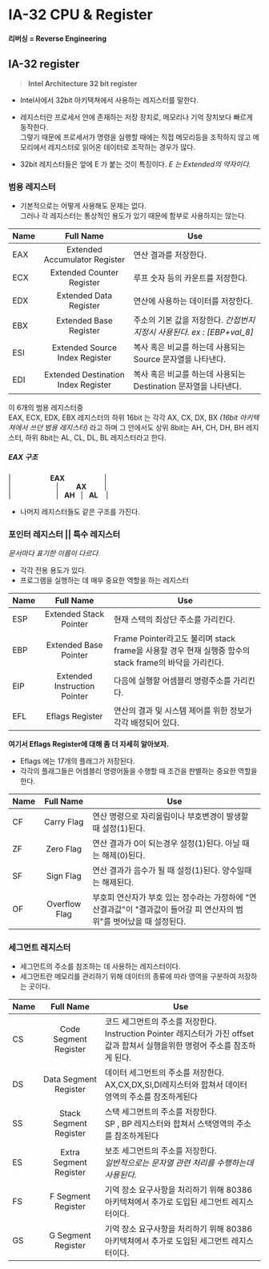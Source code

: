 # IA-32 CPU & Register
#### 리버싱 = Reverse Engineering

## IA-32 register
> **Intel Architecture 32 bit register**  

- Intel사에서 32bit 아키텍쳐에서 사용하는 레지스터를 말한다.  

- 레지스터란 프로세서 안에 존재하는 저장 장치로, 메모리나 기억 장치보다 빠르게 동작한다.  
그렇기 때문에 프로세서가 명령을 실행할 때에는 직접 메모리등을 조작하지 않고 메모리에서 레지스터로 읽어온 테이터로 조작하는 경우가 많다.  

- 32bit 레지스터들은 앞에 E 가 붙는 것이 특징이다. _E 는 Extended의 약자이다._

### 범용 레지스터
- 기본적으로는 어떻게 사용해도 문제는 없다.  
그러나 각 레지스터는 통상적인 용도가 있기 때문에 함부로 사용하지는 않는다.

| Name | Full Name | Use |
| -     | :------: | --------|
| EAX | Extended Accumulator Register          |연산 결과를 저장한다.        |  
| ECX | Extended Counter Register              |루프 숫자 등의 카운트를 저장한다.|           
| EDX | Extended Data Register                 |연산에 사용하는 데이터를 저장한다.|            
| EBX | Extended Base Register                 |주소의 기본 값을 저장한다. _간접번지 지정시 사용된다. ex : [EBP+val_8]_|          
| ESI | Extended Source Index Register         |복사 혹은 비교를 하는데 사용되는 Source 문자열을 나타낸다.|            
| EDI | Extended Destination Index Register    |복사 혹은 비교를 하는데 사용되는 Destination 문자열을 나타낸다. |
이 6개의 범용 레지스터중   
EAX, ECX, EDX, EBX 레지스터의 하위 16bit 는 각각 AX, CX, DX, BX _(16bit 아키텍쳐에서 쓰던 범용 레지스터)_ 라고 하며 그 안에서도 상위 8bit는 AH, CH, DH, BH 레지스터, 하위 8bit는 AL, CL, DL, BL 레지스터라고 한다.


##### EAX 구조
|&nbsp;&nbsp;&nbsp;&nbsp;&nbsp;&nbsp;&nbsp;&nbsp;&nbsp;&nbsp;&nbsp;&nbsp;&nbsp;&nbsp;&nbsp;&nbsp;&nbsp;&nbsp;&nbsp;&nbsp;**EAX**&nbsp;&nbsp;&nbsp;&nbsp;&nbsp;&nbsp;&nbsp;&nbsp;&nbsp;&nbsp;&nbsp;&nbsp;&nbsp;&nbsp;&nbsp;&nbsp;&nbsp;&nbsp;&nbsp;&nbsp;|  
|&nbsp;&nbsp;&nbsp;&nbsp;&nbsp;&nbsp;&nbsp;&nbsp;&nbsp;&nbsp;&nbsp;&nbsp;&nbsp;&nbsp;&nbsp;&nbsp;&nbsp;&nbsp;&nbsp;&nbsp;&nbsp;&nbsp;&nbsp;|&nbsp;&nbsp;&nbsp;&nbsp;&nbsp;&nbsp;&nbsp;&nbsp;&nbsp;**AX**&nbsp;&nbsp;&nbsp;&nbsp;&nbsp;&nbsp;&nbsp;&nbsp;&nbsp;|  
|&nbsp;&nbsp;&nbsp;&nbsp;&nbsp;&nbsp;&nbsp;&nbsp;&nbsp;&nbsp;&nbsp;&nbsp;&nbsp;&nbsp;&nbsp;&nbsp;&nbsp;&nbsp;&nbsp;&nbsp;&nbsp;&nbsp;&nbsp;|&nbsp;&nbsp;&nbsp;**AH**&nbsp;&nbsp;&nbsp;|&nbsp;&nbsp;&nbsp;**AL**&nbsp;&nbsp;&nbsp; |  

- 나머지 레지스터들도 같은 구조를 가진다.

### 포인터 레지스터 || 특수 레지스터  
_문서마다 표기한 이름이 다르다._
- 각각 전용 용도가 있다.
- 프로그램을 실행하는 데 매우 중요한 역할을 하는 레지스터  

| Name | Full Name | Use |
| -    | :------: | --------|
| ESP | Extended Stack Pointer         | 현재 스택의 최상단 주소를 가리킨다.    |  
| EBP | Extended Base Pointer        | Frame Pointer라고도 불리며 stack frame을 사용할 경우 현재 실행중 함수의 stack frame의 바닥을 가리킨다.|  
| EIP | Extended Instruction Pointer        | 다음에 실행할 어셈블리 명령주소를 가리킨다.    |  
| EFL |  Eflags Register       | 연산의 결과 및 시스템 제어를 위한 정보가 각각 배정되어 있다.     |

**여기서 Eflags Register에 대해 좀 더 자세히 알아보자.**  
- Eflags 에는 17개의 플래그가 저장된다.
- 각각의 플래그들은 어셈블리 명령어들을 수행할 때 조건을 판별하는 중요한 역할을 한다.

| Name | Full Name | Use |
| -    | :------: | --------|
|CF|Carry Flag|연산 명령으로 자리올림이나 부호변경이 발생할 때 설정(1)된다.|
|ZF|Zero Flag|연산 결과가 0이 되는경우 설정(1)된다. 아닐 때는 해제(0)된다.|
|SF|Sign Flag|연산 결과가 음수가 될 때 설정(1)된다. 양수일때는 해제된다.|
|OF|Overflow Flag|부호피 연산자가 부호 있는 정수라는 가정하에 "연산결과값"이 "결과값이 들어갈 피 연산자의 범위"를 벗어났을 때 설정된다.|


### 세그먼트 레지스터
- 세그먼트의 주소를 참조하는 데 사용하는 레지스터이다.
- 세그먼트란 메모리를 관리하기 위해 데이터의 종류에 따라 영역을 구분하여 저장하는 곳이다.

| Name | Full Name | Use |
| -    | :------: | --------|
|CS|Code Segment Register|코드 세그먼트의 주소를 저장한다.<br>Instruction Pointer 레지스터가 가진 offset값과 합쳐서 실행을위한 명령어 주소를 참조하게 된다.|
|DS|Data Segment Register|데이터 세그먼트의 주소를 저장한다.<br>AX,CX,DX,SI,DI레지스터와 합쳐서 데이터 영역의 주소를 참조하게된다|
|SS|Stack Segment Register|스택 세그먼트의 주소를 저장한다. <br> SP , BP 레지스터와 합쳐서 스택영역의 주소를 참조하게된다|
|ES|Extra Segment Register|보조 세그먼트의 주소를 저장한다. <br> _일반적으로는 문자열 관련 처리를 수행하는데 사용된다._|
|FS|F Segment Register|기억 장소 요구사항을 처리하기 위해 80386 아키텍쳐에서 추가로 도입된 세그먼트 레지스터이다.|
|GS|G Segment Register|기억 장소 요구사항을 처리하기 위해 80386 아키텍쳐에서 추가로 도입된 세그먼트 레지스터이다.|
